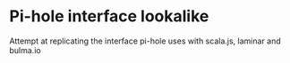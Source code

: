 # Pi-hole interface lookalike

Attempt at replicating the interface pi-hole uses with scala.js, laminar and bulma.io

